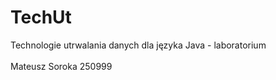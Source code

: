 # TechUt
Technologie utrwalania danych dla języka Java - laboratorium<br>
<br>
Mateusz Soroka 250999<br>
